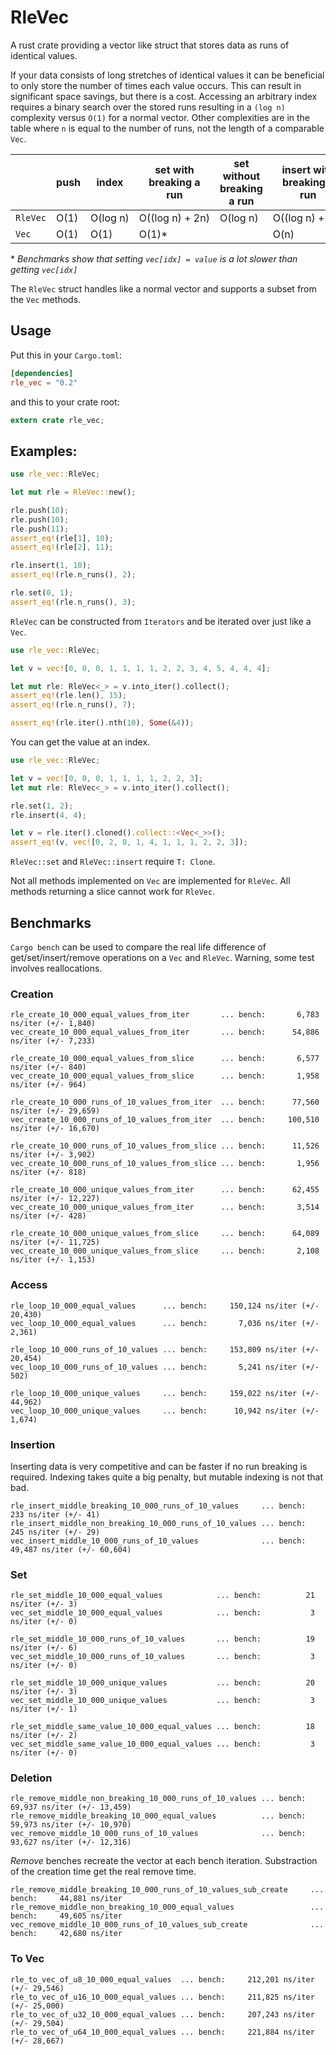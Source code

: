 # RleVec

A rust crate providing a vector like struct that stores data as runs of identical values.

If your data consists of long stretches of identical values it can be beneficial to only store
the number of times each value occurs. This can result in significant space savings, but there
is a cost. Accessing an arbitrary index requires a binary search over the stored runs resulting
in a `(log n)` complexity versus `O(1)` for a normal vector. Other complexities are in the table
where `n` is equal to the number of runs, not the length of a comparable `Vec`.

|        |push|index   |set with breaking a run|set without breaking a run|insert with breaking a run|insert without breaking a run|
|--------|----|--------|-----------------------|--------------------------|--------------------------|-----------------------------|
|`RleVec`|O(1)|O(log&nbsp;n)|O((log&nbsp;n)&nbsp;+&nbsp;2n)|O(log&nbsp;n)|O((log&nbsp;n)&nbsp;+&nbsp;2n)|O((log&nbsp;n)&nbsp;+&nbsp;n)|
|`Vec`|O(1)|O(1)|O(1)*| |O(n)| |

 \* *Benchmarks show that setting `vec[idx] = value` is a lot slower than getting `vec[idx]`*

 The `RleVec` struct handles like a normal vector and supports a subset from the `Vec` methods.

## Usage

Put this in your `Cargo.toml`:

```toml
[dependencies]
rle_vec = "0.2"
```

and this to your crate root:

```rust
extern crate rle_vec;
```

## Examples:
```rust
use rle_vec::RleVec;

let mut rle = RleVec::new();

rle.push(10);
rle.push(10);
rle.push(11);
assert_eq!(rle[1], 10);
assert_eq!(rle[2], 11);

rle.insert(1, 10);
assert_eq!(rle.n_runs(), 2);

rle.set(0, 1);
assert_eq!(rle.n_runs(), 3);
```

`RleVec` can be constructed from `Iterators` and be iterated over just like a `Vec`.

```rust
use rle_vec::RleVec;

let v = vec![0, 0, 0, 1, 1, 1, 1, 2, 2, 3, 4, 5, 4, 4, 4];

let mut rle: RleVec<_> = v.into_iter().collect();
assert_eq!(rle.len(), 15);
assert_eq!(rle.n_runs(), 7);

assert_eq!(rle.iter().nth(10), Some(&4));
```

You can get the value at an index.

```rust
use rle_vec::RleVec;

let v = vec![0, 0, 0, 1, 1, 1, 1, 2, 2, 3];
let mut rle: RleVec<_> = v.into_iter().collect();

rle.set(1, 2);
rle.insert(4, 4);

let v = rle.iter().cloned().collect::<Vec<_>>();
assert_eq!(v, vec![0, 2, 0, 1, 4, 1, 1, 1, 2, 2, 3]);
```

`RleVec::set` and `RleVec::insert` require `T: Clone`.

Not all methods implemented on `Vec` are implemented for `RleVec`. All methods returning a slice
cannot work for `RleVec`.

## Benchmarks

`Cargo bench` can be used to compare the real life difference of get/set/insert/remove operations on a `Vec` and `RleVec`. Warning, some test involves reallocations.

### Creation

```
rle_create_10_000_equal_values_from_iter       ... bench:       6,783 ns/iter (+/- 1,840)
vec_create_10_000_equal_values_from_iter       ... bench:      54,886 ns/iter (+/- 7,233)

rle_create_10_000_equal_values_from_slice      ... bench:       6,577 ns/iter (+/- 840)
vec_create_10_000_equal_values_from_slice      ... bench:       1,958 ns/iter (+/- 964)

rle_create_10_000_runs_of_10_values_from_iter  ... bench:      77,560 ns/iter (+/- 29,659)
vec_create_10_000_runs_of_10_values_from_iter  ... bench:     100,510 ns/iter (+/- 16,670)

rle_create_10_000_runs_of_10_values_from_slice ... bench:      11,526 ns/iter (+/- 3,902)
vec_create_10_000_runs_of_10_values_from_slice ... bench:       1,956 ns/iter (+/- 818)

rle_create_10_000_unique_values_from_iter      ... bench:      62,455 ns/iter (+/- 12,227)
vec_create_10_000_unique_values_from_iter      ... bench:       3,514 ns/iter (+/- 428)

rle_create_10_000_unique_values_from_slice     ... bench:      64,089 ns/iter (+/- 11,725)
vec_create_10_000_unique_values_from_slice     ... bench:       2,108 ns/iter (+/- 1,153)
```

### Access

```
rle_loop_10_000_equal_values      ... bench:     150,124 ns/iter (+/- 20,430)
vec_loop_10_000_equal_values      ... bench:       7,036 ns/iter (+/- 2,361)

rle_loop_10_000_runs_of_10_values ... bench:     153,809 ns/iter (+/- 20,454)
vec_loop_10_000_runs_of_10_values ... bench:       5,241 ns/iter (+/- 502)

rle_loop_10_000_unique_values     ... bench:     159,022 ns/iter (+/- 44,962)
vec_loop_10_000_unique_values     ... bench:      10,942 ns/iter (+/- 1,674)
```

### Insertion

Inserting data is very competitive and can be faster if no run breaking is
required. Indexing takes quite a big penalty, but mutable indexing is not that
bad.

```
rle_insert_middle_breaking_10_000_runs_of_10_values     ... bench:         233 ns/iter (+/- 41)
rle_insert_middle_non_breaking_10_000_runs_of_10_values ... bench:         245 ns/iter (+/- 29)
vec_insert_middle_10_000_runs_of_10_values              ... bench:      49,487 ns/iter (+/- 60,604)
```

### Set

```
rle_set_middle_10_000_equal_values            ... bench:          21 ns/iter (+/- 3)
vec_set_middle_10_000_equal_values            ... bench:           3 ns/iter (+/- 0)

rle_set_middle_10_000_runs_of_10_values       ... bench:          19 ns/iter (+/- 6)
vec_set_middle_10_000_runs_of_10_values       ... bench:           3 ns/iter (+/- 0)

rle_set_middle_10_000_unique_values           ... bench:          20 ns/iter (+/- 3)
vec_set_middle_10_000_unique_values           ... bench:           3 ns/iter (+/- 1)

rle_set_middle_same_value_10_000_equal_values ... bench:          18 ns/iter (+/- 2)
vec_set_middle_same_value_10_000_equal_values ... bench:           3 ns/iter (+/- 0)
```

### Deletion

```
rle_remove_middle_non_breaking_10_000_runs_of_10_values ... bench:      69,937 ns/iter (+/- 13,459)
rle_remove_middle_breaking_10_000_equal_values          ... bench:      59,973 ns/iter (+/- 10,970)
vec_remove_middle_10_000_runs_of_10_values              ... bench:      93,627 ns/iter (+/- 12,316)
```

*Remove* benches recreate the vector at each bench iteration. Substraction of the creation time get the real remove time.

```
rle_remove_middle_breaking_10_000_runs_of_10_values_sub_create     ... bench:     44,881 ns/iter
rle_remove_middle_non_breaking_10_000_equal_values                 ... bench:     49,605 ns/iter
vec_remove_middle_10_000_runs_of_10_values_sub_create              ... bench:     42,680 ns/iter
```

### To Vec

```
rle_to_vec_of_u8_10_000_equal_values  ... bench:     212,201 ns/iter (+/- 29,546)
rle_to_vec_of_u16_10_000_equal_values ... bench:     211,825 ns/iter (+/- 25,000)
rle_to_vec_of_u32_10_000_equal_values ... bench:     207,243 ns/iter (+/- 29,504)
rle_to_vec_of_u64_10_000_equal_values ... bench:     221,884 ns/iter (+/- 28,667)
```
